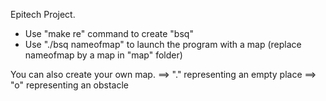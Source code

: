 Epitech Project.

- Use "make re" command to create "bsq"
- Use "./bsq nameofmap" to launch the program with a map (replace nameofmap by a map in "map" folder)

You can also create your own map.   ==> "." representing an empty place
                                    ==> "o" representing an obstacle
